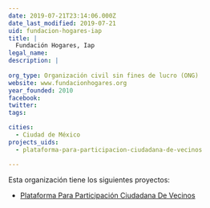 ```yaml
---
date: 2019-07-21T23:14:06.000Z
date_last_modified: 2019-07-21
uid: fundacion-hogares-iap
title: |
  Fundación Hogares, Iap
legal_name: 
description: |
  
org_type: Organización civil sin fines de lucro (ONG)
website: www.fundacionhogares.org
year_founded: 2010
facebook: 
twitter: 
tags:

cities: 
  - Ciudad de México
projects_uids:
  - plataforma-para-participacion-ciudadana-de-vecinos

---
```


Esta organización tiene los siguientes proyectos:

- [Plataforma Para Participación Ciudadana De Vecinos](/proyectos/plataforma-para-participacion-ciudadana-de-vecinos)
